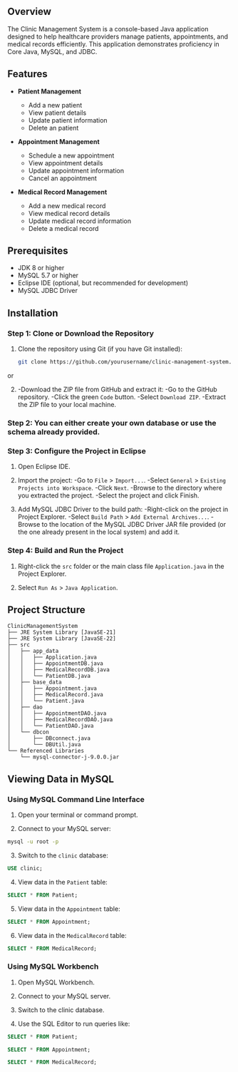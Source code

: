 ## Overview

The Clinic Management System is a console-based Java application designed to help healthcare providers manage patients, appointments, and medical records efficiently. This application demonstrates proficiency in Core Java, MySQL, and JDBC.


## Features

- **Patient Management**
  - Add a new patient
  - View patient details
  - Update patient information
  - Delete an patient

- **Appointment Management**
  - Schedule a new appointment
  - View appointment details
  - Update appointment information
  - Cancel an appointment

- **Medical Record Management**
  - Add a new medical record
  - View medical record details
  - Update medical record information
  - Delete a medical record


## Prerequisites

- JDK 8 or higher
- MySQL 5.7 or higher
- Eclipse IDE (optional, but recommended for development)
- MySQL JDBC Driver


## Installation

### Step 1: Clone or Download the Repository

1. Clone the repository using Git (if you have Git installed):
   ```bash
   git clone https://github.com/yourusername/clinic-management-system.git
   ```
or

2. -Download the ZIP file from GitHub and extract it:
     -Go to the GitHub repository.
     -Click the green `Code` button.
     -Select `Download ZIP`.
     -Extract the ZIP file to your local machine.

### Step 2: You can either create your own database or use the schema already provided.

### Step 3: Configure the Project in Eclipse

1. Open Eclipse IDE.

2. Import the project:
      -Go to `File` > `Import...`.
      -Select `General` > `Existing Projects into Workspace`.
      -Click `Next`.
      -Browse to the directory where you extracted the project.
      -Select the project and click Finish.

3. Add MySQL JDBC Driver to the build path:
      -Right-click on the project in Project Explorer.
      -Select `Build Path` > `Add External Archives...`.
      -Browse to the location of the MySQL JDBC Driver JAR file provided (or the one already present in the local system) and add it.

### Step 4: Build and Run the Project

1. Right-click the `src` folder or the main class file `Application.java` in the Project Explorer.

2. Select `Run As` > `Java Application`.


## Project Structure

```plaintext
ClinicManagementSystem
├── JRE System Library [JavaSE-21]
├── JRE System Library [JavaSE-22]
├── src
│   ├── app_data
│   │   ├── Application.java
│   │   ├── AppointmentDB.java
│   │   ├── MedicalRecordDB.java
│   │   └── PatientDB.java
│   ├── base_data
│   │   ├── Appointment.java
│   │   ├── MedicalRecord.java
│   │   └── Patient.java
│   ├── dao
│   │   ├── AppointmentDAO.java
│   │   ├── MedicalRecordDAO.java
│   │   └── PatientDAO.java
│   └── dbcon
│       ├── DBconnect.java
│       └── DBUtil.java
└── Referenced Libraries
    └── mysql-connector-j-9.0.0.jar
```

## Viewing Data in MySQL

### Using MySQL Command Line Interface

1. Open your terminal or command prompt.

2. Connect to your MySQL server:
```bash
mysql -u root -p
```

3. Switch to the `clinic` database:
```sql
USE clinic;
```

4. View data in the `Patient` table:
```sql
SELECT * FROM Patient;
```

5. View data in the `Appointment` table:
```sql
SELECT * FROM Appointment;
```

6. View data in the `MedicalRecord` table:
```sql
SELECT * FROM MedicalRecord;
```

### Using MySQL Workbench

1. Open MySQL Workbench.

2. Connect to your MySQL server.

3. Switch to the clinic database.

4. Use the SQL Editor to run queries like:
```sql
SELECT * FROM Patient;
```

```sql
SELECT * FROM Appointment;
```

```sql
SELECT * FROM MedicalRecord;
```
